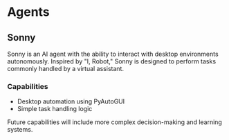 # Agents

## Sonny

Sonny is an AI agent with the ability to interact with desktop environments autonomously. Inspired by "I, Robot," Sonny is designed to perform tasks commonly handled by a virtual assistant.

### Capabilities
- Desktop automation using PyAutoGUI
- Simple task handling logic

Future capabilities will include more complex decision-making and learning systems.
